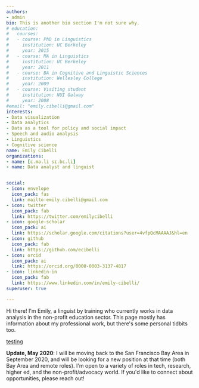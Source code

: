 ```yaml
---
authors:
- admin
bio: This is another bio section I'm not sure why. 
# education:
#   courses:
#   - course: PhD in Linguistics
#     institution: UC Berkeley
#     year: 2015
#   - course: MA in Linguistics
#     institution: UC Berkeley
#     year: 2011
#   - course: BA in Cognitive and Linguistic Sciences
#     institution: Wellesley College
#     year: 2009
#   - course: Visiting student
#     institution: NUI Galway
#     year: 2008
#email: "emily.cibelli@gmail.com"
interests:
- Data visualization
- Data analytics
- Data as a tool for policy and social impact
- Speech and audio analysis
- Linguistics
- Cognitive science
name: Emily Cibelli
organizations:
- name: [ɛ.mə.li sɪ.bɛ.li]
- name: Data analyst and linguist


social:
- icon: envelope
  icon_pack: fas
  link: mailto:emily.cibelli@gmail.com
- icon: twitter
  icon_pack: fab
  link: https://twitter.com/emilycibelli
- icon: google-scholar
  icon_pack: ai
  link: https://scholar.google.com/citations?user=4vfpQcMAAAAJ&hl=en
- icon: github
  icon_pack: fab
  link: https://github.com/ecibelli
- icon: orcid
  icon_pack: ai 
  link: https://orcid.org/0000-0003-3137-4817
- icon: linkedin-in
  icon_pack: fab
  link: https://www.linkedin.com/in/emily-cibelli/
superuser: true

---
```


Hi there! I'm Emily, a linguist by training who currently works in data analysis in the non-profit education sector. This page mostly has information about my professional work, but there's some personal tidbits too.

[testing](/static/resume_pg/resume_cibelli_may2020.rmd)

**Update, May 2020**: I will be moving back to the San Francisco Bay Area in September 2020, and will be looking for a new position at that time (both Bay Area and remote roles). I'm open to a variety of roles in tech, research, higher ed, and the non-profit/advocacy world. If you'd like to connect about opportunities, please reach out!  